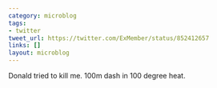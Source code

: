 ```yaml
---
category: microblog
tags:
- twitter
tweet_url: https://twitter.com/ExMember/status/852412657
links: []
layout: microblog
---
```

Donald tried to kill me. 100m dash in 100 degree heat.
